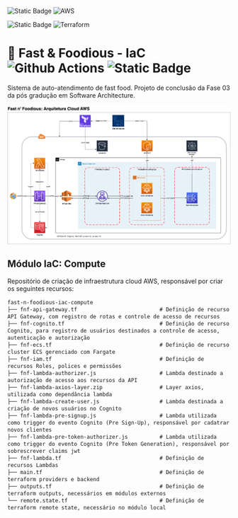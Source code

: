 ![Static Badge](https://img.shields.io/badge/cloud-black?style=for-the-badge) ![AWS](https://img.shields.io/badge/AWS-%23FF9900.svg?style=for-the-badge&logo=amazon-aws&logoColor=white)

![Static Badge](https://img.shields.io/badge/IaC-black?style=for-the-badge) ![Terraform](https://img.shields.io/badge/terraform-%235835CC.svg?style=for-the-badge&logo=terraform&logoColor=white)

# 🍔 Fast & Foodious - IaC ![Github Actions](https://github.com/rodrigo-ottero/fast-n-foodious-iac-compute/actions/workflows/fnf-pipeline.yml/badge.svg?branch=main) ![Static Badge](https://img.shields.io/badge/v3.0.0-version?logo=&color=%232496ED&labelColor=white&label=fast-n-foodious)
Sistema de auto-atendimento de fast food. Projeto de conclusão da Fase 03 da pós gradução em Software Architecture.

![fast-n-foodious-aws](fast-n-foodious-aws.png)


## Módulo IaC: Compute
Repositório de criação de infraestrutura cloud AWS, responsável por criar os seguintes recursos:

```
fast-n-foodious-iac-compute
├── fnf-api-gateway.tf                          # Definição de recurso API Gateway, com registro de rotas e controle de acesso de recursos
├── fnf-cognito.tf                              # Definição de recurso Cognito, para registro de usuários destinados a controle de acesso, autenticação e autorização
├── fnf-ecs.tf                                  # Definição de recurso cluster ECS gerenciado com Fargate
├── fnf-iam.tf                                  # Definição de recursos Roles, polices e permissões
├── fnf-lambda-authorizer.js                    # Lambda destinado a autorização de acesso aos recursos da API
├── fnf-lambda-axios-layer.zip                  # Layer axios, utilizada como dependância lambda
├── fnf-lambda-create-user.js                   # Lambda destinada a criação de novos usuários no Cognito
├── fnf-lambda-pre-signup.js                    # Lambda utilizada como trigger do evento Cognito (Pre Sign-Up), responsável por cadatrar novos clientes
├── fnf-lambda-pre-token-authorizer.js          # Lambda utilizada como trigger do evento Cognito (Pre Token Generation), responsável por sobrescrever claims jwt
├── fnf-lambda.tf                               # Definição de recursos Lambdas
├── main.tf                                     # Definição de terraform providers e backend 
├── outputs.tf                                  # Definição de terraform outputs, necessários em módulos externos
└── remote.state.tf                             # Definição de terraform remote state, necessário no módulo local
```